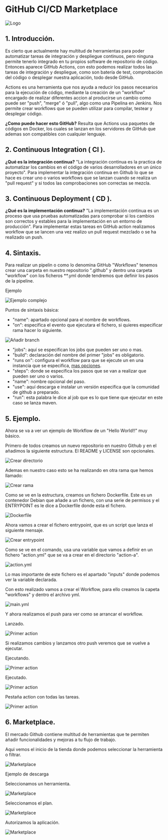
# GitHub CI/CD Marketplace

![Logo](img/logo.png)

## 1. Introducción.
Es cierto que actualmente hay multitud de herramientas para poder automatizar tareas de integración y despliegue continuos, pero ninguna permite tenerlo integrado en tu propios software de repositorio de código. 
Entonces aparece GitHub Actions, con esto podemos realizar todos las tareas de integración y despliegue, como son batería de test, comprobación del código o desplegar nuestra aplicación, todo desde GitHub.

Actions es una herramienta que nos ayuda a reducir los pasos necesarios para la ejecución de código, mediante la creación de un "workflow" encargado de realizar diferentes accion al producirse un cambio como puede ser "push", "merge" ó "pull", algo como una Pipelina en Jenkins. Nos permite crear workflows que se pueden utilizar para compilar, testear y desplegar código.

**¿Como puede hacer esto GitHub?** 
Resulta que Actions usa paquetes de códigos en Docker, los cuales se lanzan en los servidores de GitHub que ademas son compatibles con cualquier lenguaje.

## 2. Continuous Integration ( CI ).
**¿Qué es la integración continua?**
"La integración continua es la practica de automatizar los cambios en el código de varios desarrolladores en un único proyecto".
Para implementar la integración continua en Github lo que se hace es crear uno o varios workflows que se lanzan cuando se realiza un "pull request" y si todos las comprobaciones son correctas se mezcla.

## 3. Continuous Deployment ( CD ).
**¿Qué es la implementación continua?**
"La implementación continua es un proceso que usa pruebas automatizadas para comprobar si los cambios son correctos y estables para la implementación en un entorno de producción".
Para implementar estas tareas en GitHub action realizamos workflow que se lancen una vez realizo un pull request mezclado o se ha realizado un push.

## 4. Sintaxis.
Para realizar un pipelin o como lo denomina GitHub "Workflows" tenemos crear una carpeta en nuestro repositorio ".github" y dentro una carpeta "workflow" con los ficheros **.yml donde tendremos que definir los pasos de la pipeline.



Ejemplo

![Ejemplo complejo](img/ejmplo.PNG)

Puntos de sintaxis básica:
- "name": apartado opcional para el nombre de workflows.
- "on": especifica el evento que ejecutara el fichero, si quieres especificar rama hacer lo siguiente.
      
![Añadir branch](img/ejemplo-rama.PNG)
	

- "jobs": aquí se especifican los jobs que pueden ser uno o mas.
- "build": declaración del nombre del primer "jobs" es obligatorio.
- "runs on": configura el workflow para que se ejecute un en una instancia que se especifica, [mas opciones](https://docs.github.com/en/actions/using-workflows/workflow-syntax-for-github-actions#jobsjob_idruns-on).
- "steps": donde se especifica los pasos que se van a realizar que pueden ser uno o varios.
- "name": nombre opcional del paso.
- "use": aquí descarga e instalar un versión especifica que la comunidad de github a preparado.
- "run": esta palabra le dice al job que es lo que tiene que ejecutar en este caso se lanza maven.




## 5. Ejemplo.
Ahora se va a ver un ejemplo de Workflow de un "Hello World!!" muy básico.


Primero de todos creamos un nuevo repositorio en nuestro Github y en el añadimos la siguiente estructura. El README  y LICENSE son opcionales.

![Crear directorio](img/01-createDirectory-Dockerfile.png)




Ademas en nuestro caso esto se ha realizando en otra rama que hemos llamado:

![Crear rama](img/02-createNewBranch.png)



Como se ve en la estructura, creamos un fichero Dockerfile. Este es un contenedor Debian que añade a un fichero, con una serie de permisos y el ENTRYPOINT es le dice a Dockerfile donde esta el fichero.
 
![Dockerfile](img/03-dockerfile.png)



Ahora vamos a crear el fichero entrypoint, que es un script que lanza el siguiente mensaje.

![Crear entrypoint](img/04-entrypoint.png)

Como se ve en el comando, usa una variable que vamos a definir en un fichero "action.yml" que se va a crear en el directorio "action-a".

![action.yml](img/05-action.png)

Lo mas importante de este fichero es el apartado "inputs" donde podemos ver la variable declarada.

Con esto realizado vamos a crear el Workflow, para ello creamos la capeta "workflows" y dentro el archivo yml.

![main.yml](img/07-action-bloc.png)


Y ahora realizamos el push para ver como se arrancar el workflow.


Lanzado.

![Primer action](img/07-action.PNG)

Si realizamos cambios y lanzamos otro push veremos que se vuelve a ejecutar.

Ejecutando.

![Primer action](img/08-action02.PNG)


Ejecutado.

![Primer action](img/09-action03.PNG)


Pestaña action con todas las tareas.

![Primer action](img/10-action04.PNG)

## 6. Marketplace.

El mercado Github contiene multitud de herramientas que te permiten añadir funcionalidades y mejoras a tu flujo de trabajo.

Aqui vemos el inicio de la tienda donde podemos seleccionar la herramienta o filtrar.

![Marketplace](img/marktspace.PNG)


Ejemplo de descarga

Seleccionamos un herramienta.

![Marketplace](img/marktspace01.PNG)


Seleccionamos el plan.

![Marketplace](img/marktspace02.PNG)

Autorizamos la aplicación.

![Marketplace](img/marktspace03.PNG)
